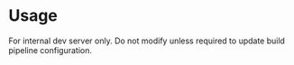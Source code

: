 # Usage

For internal dev server only. Do not modify unless required to update build pipeline configuration.
